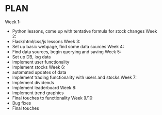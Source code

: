# PLAN

Week 1:
- Python lessons, come up with tentative formula for stock changes
Week 2: 
- Flask/html/css/js lessons
Week 3: 
- Set up basic webpage, find some data sources
Week 4: 
- Find data sources, begin querying and saving
Week 5: 
- Set up DB, log data
- Implement user functionality
- Implement stocks 
Week 6:
- automated updates of data
- Implement trading functionality with users and stocks
Week 7:
- Implement dividends
- Implement leaderboard
Week 8:
- Implement trend graphics
- Final touches to functionality
Week 9/10: 
- Bug fixes
- Final touches
